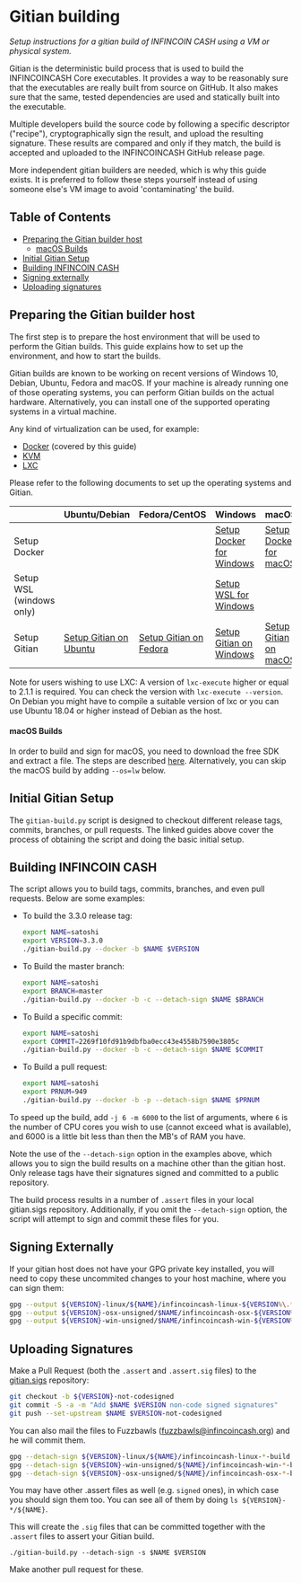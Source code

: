 Gitian building
================

*Setup instructions for a gitian build of INFINCOIN CASH using a VM or physical system.*

Gitian is the deterministic build process that is used to build the INFINCOINCASH
Core executables. It provides a way to be reasonably sure that the
executables are really built from source on GitHub. It also makes sure that
the same, tested dependencies are used and statically built into the executable.

Multiple developers build the source code by following a specific descriptor
("recipe"), cryptographically sign the result, and upload the resulting signature.
These results are compared and only if they match, the build is accepted and uploaded
to the INFINCOINCASH GitHub release page.

More independent gitian builders are needed, which is why this guide exists.
It is preferred to follow these steps yourself instead of using someone else's
VM image to avoid 'contaminating' the build.

Table of Contents
------------------

- [Preparing the Gitian builder host](#preparing-the-gitian-builder-host)
  - [macOS Builds](#macos-builds)
- [Initial Gitian Setup](#initial-gitian-setup)
- [Building INFINCOIN CASH](#building-infincoincash-core)
- [Signing externally](#signing-externally)
- [Uploading signatures](#uploading-signatures)

Preparing the Gitian builder host
---------------------------------

The first step is to prepare the host environment that will be used to perform the Gitian builds.
This guide explains how to set up the environment, and how to start the builds.

Gitian builds are known to be working on recent versions of Windows 10, Debian, Ubuntu, Fedora and macOS.
If your machine is already running one of those operating systems, you can perform Gitian builds on the actual hardware.
Alternatively, you can install one of the supported operating systems in a virtual machine.

Any kind of virtualization can be used, for example:
- [Docker](https://www.docker.com/) (covered by this guide)
- [KVM](http://www.linux-kvm.org/page/Main_Page)
- [LXC](https://linuxcontainers.org/)

Please refer to the following documents to set up the operating systems and Gitian.

|                          | Ubuntu/Debian                                                      | Fedora/CentOS                                                      | Windows                                                               | macOS
|--------------------------|--------------------------------------------------------------------|--------------------------------------------------------------------|-----------------------------------------------------------------------|----------------------------------------------------------------
| Setup Docker             |                                                                    |                                                                    | [Setup Docker for Windows](./gitian-building/docker-setup-windows.md) | [Setup Docker for macOS](./gitian-building/docker-setup-mac.md)
| Setup WSL (windows only) |                                                                    |                                                                    | [Setup WSL for Windows](./gitian-building/wsl-setup-windows.md)       |
| Setup Gitian             | [Setup Gitian on Ubuntu](./gitian-building/gitian-setup-ubuntu.md) | [Setup Gitian on Fedora](./gitian-building/gitian-setup-fedora.md) | [Setup Gitian on Windows](./gitian-building/gitian-setup-windows.md)  | [Setup Gitian on macOS](./gitian-building/gitian-setup-mac.md)

Note for users wishing to use LXC: A version of `lxc-execute` higher or equal to 2.1.1 is required.
You can check the version with `lxc-execute --version`.
On Debian you might have to compile a suitable version of lxc or you can use Ubuntu 18.04 or higher instead of Debian as the host.

#### macOS Builds

In order to build and sign for macOS, you need to download the free SDK and extract a file. The steps are described [here](./gitian-building/gitian-building-mac-os-sdk.md). Alternatively, you can skip the macOS build by adding `--os=lw` below.

Initial Gitian Setup
--------------------

The `gitian-build.py` script is designed to checkout different release tags, commits, branches, or pull requests. The linked guides above cover the process of obtaining the script and doing the basic initial setup.

Building INFINCOIN CASH
--------------------

The script allows you to build tags, commits, branches, and even pull requests. Below are some examples:

* To build the 3.3.0 release tag:
    ```bash
    export NAME=satoshi
    export VERSION=3.3.0
    ./gitian-build.py --docker -b $NAME $VERSION
    ```
* To Build the master branch:
    ```bash
    export NAME=satoshi
    export BRANCH=master
    ./gitian-build.py --docker -b -c --detach-sign $NAME $BRANCH
    ```
* To Build a specific commit:
    ```bash
    export NAME=satoshi
    export COMMIT=2269f10fd91b9dbfba0ecc43e4558b7590e3805c
    ./gitian-build.py --docker -b -c --detach-sign $NAME $COMMIT
    ```
* To Build a pull request:
    ```bash
    export NAME=satoshi
    export PRNUM=949
    ./gitian-build.py --docker -b -p --detach-sign $NAME $PRNUM
    ```
To speed up the build, add `-j 6 -m 6000` to the list of arguments, where `6` is the number of CPU cores you wish to use (cannot exceed what is available), and 6000 is a little bit less than then the MB's of RAM you have.

Note the use of the `--detach-sign` option in the examples above, which allows you to sign the build results on a machine other than the gitian host. Only release tags have their signatures signed and committed to a public repository.

The build process results in a number of `.assert` files in your local gitian.sigs repository. Additionally, if you omit the `--detach-sign` option, the script will attempt to sign and commit these files for you.

Signing Externally
--------------------

If your gitian host does not have your GPG private key installed, you will need to copy these uncommited changes to your host machine, where you can sign them:

```bash
gpg --output ${VERSION}-linux/${NAME}/infincoincash-linux-${VERSION%\.*}-build.assert.sig --detach-sign ${VERSION}-linux/$NAME/infincoincash-linux-${VERSION%\.*}-build.assert
gpg --output ${VERSION}-osx-unsigned/$NAME/infincoincash-osx-${VERSION%\.*}-build.assert.sig --detach-sign ${VERSION}-osx-unsigned/$NAME/infincoincash-osx-${VERSION%\.*}-build.assert
gpg --output ${VERSION}-win-unsigned/$NAME/infincoincash-win-${VERSION%\.*}-build.assert.sig --detach-sign ${VERSION}-win-unsigned/$NAME/infincoincash-win-${VERSION%\.*}-build.assert
```

Uploading Signatures
--------------------
Make a Pull Request (both the `.assert` and `.assert.sig` files) to the
[gitian.sigs](https://github.com/infincoincash-project/gitian.sigs/) repository:

```bash
git checkout -b ${VERSION}-not-codesigned
git commit -S -a -m "Add $NAME $VERSION non-code signed signatures"
git push --set-upstream $NAME $VERSION-not-codesigned
```

You can also mail the files to Fuzzbawls (fuzzbawls@infincoincash.org) and he will commit them.

```bash
gpg --detach-sign ${VERSION}-linux/${NAME}/infincoincash-linux-*-build.assert
gpg --detach-sign ${VERSION}-win-unsigned/${NAME}/infincoincash-win-*-build.assert
gpg --detach-sign ${VERSION}-osx-unsigned/${NAME}/infincoincash-osx-*-build.assert
```

You may have other .assert files as well (e.g. `signed` ones), in which case you should sign them too. You can see all of them by doing `ls ${VERSION}-*/${NAME}`.

This will create the `.sig` files that can be committed together with the `.assert` files to assert your
Gitian build.

 `./gitian-build.py --detach-sign -s $NAME $VERSION`

Make another pull request for these.